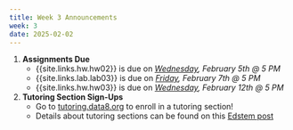 ```yaml
---
title: Week 3 Announcements
week: 3
date: 2025-02-02
---
```


1. **Assignments Due**
    * {{site.links.hw.hw02}} is due on *<u>Wednesday</u>, February 5th @ 5 PM*
    * {{site.links.lab.lab03}} is due on *<u>Friday</u>, February 7th @ 5 PM*
    * {{site.links.hw.hw03}} is due on *<u>Wednesday</u>, February 12th @ 5 PM*
2. **Tutoring Section Sign-Ups**
    * Go to [tutoring.data8.org](https://sections.data8.org/tutoring) to enroll in a tutoring section!
    * Details about tutoring sections can be found on this [Edstem post](https://edstem.org/us/courses/73504/discussion/6076545)

   